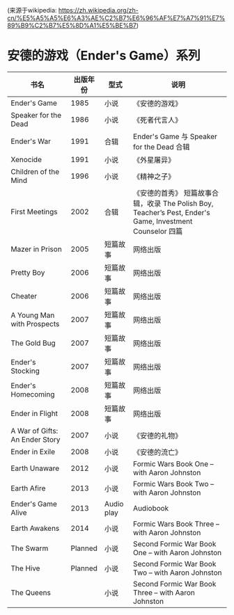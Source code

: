 (来源于wikipedia: https://zh.wikipedia.org/zh-cn/%E5%A5%A5%E6%A3%AE%C2%B7%E6%96%AF%E7%A7%91%E7%89%B9%C2%B7%E5%8D%A1%E5%BE%B7)

# 安德的游戏（Ender's Game）系列

| 书名                             | 出版年份    | 型式         | 说明                                                                                      |
|--------------------------------|---------|------------|-----------------------------------------------------------------------------------------|
| Ender's Game                   | 1985    | 小说         | 《安德的游戏》                                                                                 |
| Speaker for the Dead           | 1986    | 小说         | 《死者代言人》                                                                                 |
| Ender's War                    | 1991    | 合辑         | Ender's Game 与 Speaker for the Dead 合辑                                                  |
| Xenocide                       | 1991    | 小说         | 《外星屠异》                                                                                  |
| Children of the Mind           | 1996    | 小说         | 《精神之子》                                                                                  |
| First Meetings                 | 2002    | 合辑         | 《安德的首秀》 短篇故事合辑，收录 The Polish Boy, Teacher’s Pest, Ender's Game, Investment Counselor 四篇 |
| Mazer in Prison                | 2005    | 短篇故事       | 网络出版                                                                                    |
| Pretty Boy                     | 2006    | 短篇故事       | 网络出版                                                                                    |
| Cheater                        | 2006    | 短篇故事       | 网络出版                                                                                    |
| A Young Man with Prospects     | 2007    | 短篇故事       | 网络出版                                                                                    |
| The Gold Bug                   | 2007    | 短篇故事       | 网络出版                                                                                    |
| Ender's Stocking               | 2007    | 短篇故事       | 网络出版                                                                                    |
| Ender's Homecoming             | 2008    | 短篇故事       | 网络出版                                                                                    |
| Ender in Flight                | 2008    | 短篇故事       | 网络出版                                                                                    |
| A War of Gifts: An Ender Story | 2007    | 小说         | 《安德的礼物》                                                                                 |
| Ender in Exile                 | 2008    | 小说         | 《安德的流亡》                                                                                 |
| Earth Unaware                  | 2012    | 小说         | Formic Wars Book One – with Aaron Johnston                                              |
| Earth Afire                    | 2013    | 小说         | Formic Wars Book Two – with Aaron Johnston                                              |
| Ender's Game Alive             | 2013    | Audio play | Audiobook                                                                               |
| Earth Awakens                  | 2014    | 小说         | Formic Wars Book Three – with Aaron Johnston                                            |
| The Swarm                      | Planned | 小说         | Second Formic War Book One – with Aaron Johnston                                        |
| The Hive                       | Planned | 小说         | Second Formic War Book Two – with Aaron Johnston                                        |
| The Queens                     |         | 小说         | Second Formic War Book Three – with Aaron Johnston                                      |